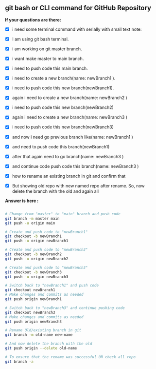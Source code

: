 ## git bash or CLI command for GitHub Repository

**If your questions are there:**

   * [x] i need some terminal command with serially with small text note:

   * [x] I am using  git bash terminal.

   * [x] i am working on git master branch.
   * [x] i want make master to main branch.
   * [x] i need to push code this main branch.

   * [x] i need to create a new branch(name: newBranch1 ).
   * [x] i need to push code this new branch(newBranch1).

   * [x] again i need to create a new branch(name: newBranch2 )
   * [x] i need to push code this new branch(newBranch2)

   * [x] again i need to create a new branch(name: newBranch3 )
   * [x] i need to push code this new branch(newBranch3)

   * [x] and now i need go previous branch like(name: newBranch1 )
   * [x] and need to push code this branch(newBranch1)

   * [x] after that again need to go branch(name: newBranch3 )
   * [x] and continue code push code this branch(name: newBranch3 )

   * [x] how to rename an existing branch in git and confirm that
   * [x] But showing old repo with new named repo after rename. So, now delete the branch with the old and again all




**Answer is here :**

```bash

# Change from "master" to "main" branch and push code
git branch -m master main
git push -u origin main

# Create and push code to "newBranch1"
git checkout -b newBranch1
git push -u origin newBranch1

# Create and push code to "newBranch2"
git checkout -b newBranch2
git push -u origin newBranch2

# Create and push code to "newBranch3"
git checkout -b newBranch3
git push -u origin newBranch3

# Switch back to "newBranch1" and push code
git checkout newBranch1
# Make changes and commits as needed
git push origin newBranch1

# Switch back to "newBranch3" and continue pushing code
git checkout newBranch3
# Make changes and commits as needed
git push origin newBranch3

# Rename Old/existing branch in git
git branch -m old-name new-name

# And now delete the branch with the old 
git push origin --delete old-name

# To ensure that the rename was successful OR check all repo
git branch -a


```